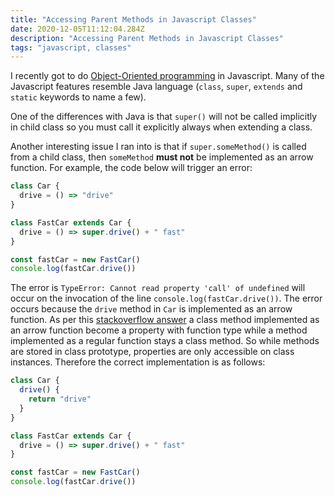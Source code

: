 ```yaml
---
title: "Accessing Parent Methods in Javascript Classes"
date: 2020-12-05T11:12:04.284Z
description: "Accessing Parent Methods in Javascript Classes"
tags: "javascript, classes"
---
```


I recently got to do [Object-Oriented programming](https://en.wikipedia.org/wiki/Object-oriented_programming) in Javascript. Many of the Javascript features resemble Java language (`class`, `super`, `extends` and `static` keywords to name a few).

One of the differences with Java is that `super()` will not be called implicitly in child class so you must call it explicitly always when extending a class.

Another interesting issue I ran into is that if `super.someMethod()` is called from a child class, then `someMethod` **must not** be implemented as an arrow function. For example, the code below will trigger an error:

```js
class Car {
  drive = () => "drive"
}

class FastCar extends Car {
  drive = () => super.drive() + " fast"
}

const fastCar = new FastCar()
console.log(fastCar.drive())
```

The error is `TypeError: Cannot read property 'call' of undefined` will occur on the invocation of the line `console.log(fastCar.drive())`. The error occurs because the `drive` method in `Car` is implemented as an arrow function. As per this [stackoverflow answer](https://stackoverflow.com/questions/46869503/es6-arrow-functions-trigger-super-outside-of-function-or-class-error) a class method implemented as an arrow function become a property with function type while a method implemented as a regular function stays a class method. So while methods are stored in class prototype, properties are only accessible on class instances. Therefore the correct implementation is as follows:

```js
class Car {
  drive() {
    return "drive"
  }
}

class FastCar extends Car {
  drive = () => super.drive() + " fast"
}

const fastCar = new FastCar()
console.log(fastCar.drive())
```
